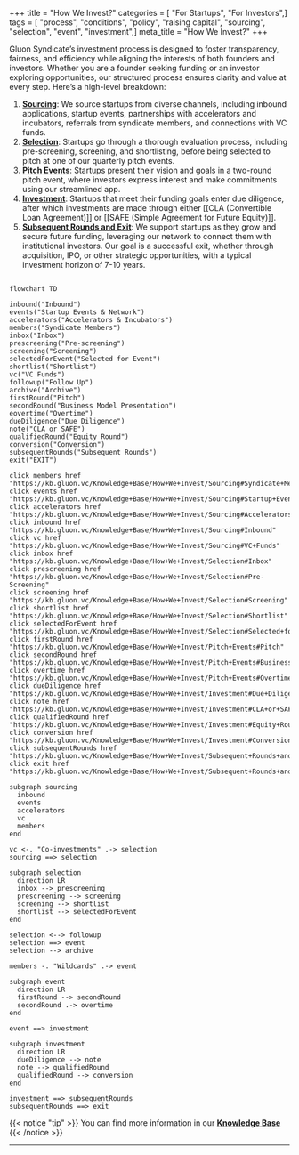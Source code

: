 +++
title = "How We Invest?"
categories = [ "For Startups", "For Investors",]
tags = [ "process", "conditions", "policy", "raising capital", "sourcing", "selection", "event", "investment",]
meta_title = "How We Invest?"
+++

Gluon Syndicate’s investment process is designed to foster transparency, fairness, and efficiency while aligning the interests of both founders and investors. Whether you are a founder seeking funding or an investor exploring opportunities, our structured process ensures clarity and value at every step. Here’s a high-level breakdown:

1. **[Sourcing](https://kb.gluon.vc/Knowledge+Base/How+We+Invest/Sourcing)**: We source startups from diverse channels, including inbound applications, startup events, partnerships with accelerators and incubators, referrals from syndicate members, and connections with VC funds.
2. **[Selection](https://kb.gluon.vc/Knowledge+Base/How+We+Invest/Selection)**: Startups go through a thorough evaluation process, including pre-screening, screening, and shortlisting, before being selected to pitch at one of our quarterly pitch events.
3. **[Pitch Events](https://kb.gluon.vc/Knowledge+Base/How+We+Invest/Pitch+Events)**: Startups present their vision and goals in a two-round pitch event, where investors express interest and make commitments using our streamlined app.
4. **[Investment](https://kb.gluon.vc/Knowledge+Base/How+We+Invest/Investment)**: Startups that meet their funding goals enter due diligence, after which investments are made through either [[CLA (Convertible Loan Agreement)]] or [[SAFE (Simple Agreement for Future Equity)]].
5. **[Subsequent Rounds and Exit](https://kb.gluon.vc/Knowledge+Base/How+We+Invest/Subsequent+Rounds+and+Exit)**: We support startups as they grow and secure future funding, leveraging our network to connect them with institutional investors. Our goal is a successful exit, whether through acquisition, IPO, or other strategic opportunities, with a typical investment horizon of 7-10 years.

```mermaid

flowchart TD

inbound("Inbound")
events("Startup Events & Network")
accelerators("Accelerators & Incubators")
members("Syndicate Members")
inbox("Inbox")
prescreening("Pre-screening")
screening("Screening")
selectedForEvent("Selected for Event")
shortlist("Shortlist")
vc("VC Funds")
followup("Follow Up")
archive("Archive")
firstRound("Pitch")
secondRound("Business Model Presentation")
eovertime("Overtime")
dueDiligence("Due Diligence")
note("CLA or SAFE")
qualifiedRound("Equity Round")
conversion("Conversion")
subsequentRounds("Subsequent Rounds")
exit("EXIT") 

click members href "https://kb.gluon.vc/Knowledge+Base/How+We+Invest/Sourcing#Syndicate+Members"
click events href "https://kb.gluon.vc/Knowledge+Base/How+We+Invest/Sourcing#Startup+Events+%26+Network"
click accelerators href "https://kb.gluon.vc/Knowledge+Base/How+We+Invest/Sourcing#Accelerators+%26+Incubators"
click inbound href "https://kb.gluon.vc/Knowledge+Base/How+We+Invest/Sourcing#Inbound"
click vc href "https://kb.gluon.vc/Knowledge+Base/How+We+Invest/Sourcing#VC+Funds"
click inbox href "https://kb.gluon.vc/Knowledge+Base/How+We+Invest/Selection#Inbox"
click prescreening href "https://kb.gluon.vc/Knowledge+Base/How+We+Invest/Selection#Pre-Screening"
click screening href "https://kb.gluon.vc/Knowledge+Base/How+We+Invest/Selection#Screening"
click shortlist href "https://kb.gluon.vc/Knowledge+Base/How+We+Invest/Selection#Shortlist"
click selectedForEvent href "https://kb.gluon.vc/Knowledge+Base/How+We+Invest/Selection#Selected+for+Event"
click firstRound href "https://kb.gluon.vc/Knowledge+Base/How+We+Invest/Pitch+Events#Pitch"
click secondRound href "https://kb.gluon.vc/Knowledge+Base/How+We+Invest/Pitch+Events#Business+Model+Presentation"
click overtime href "https://kb.gluon.vc/Knowledge+Base/How+We+Invest/Pitch+Events#Overtime"
click dueDiligence href "https://kb.gluon.vc/Knowledge+Base/How+We+Invest/Investment#Due+Diligence"
click note href "https://kb.gluon.vc/Knowledge+Base/How+We+Invest/Investment#CLA+or+SAFE"
click qualifiedRound href "https://kb.gluon.vc/Knowledge+Base/How+We+Invest/Investment#Equity+Round"
click conversion href "https://kb.gluon.vc/Knowledge+Base/How+We+Invest/Investment#Conversion"
click subsequentRounds href "https://kb.gluon.vc/Knowledge+Base/How+We+Invest/Subsequent+Rounds+and+Exit#Subsequent+Rounds"
click exit href "https://kb.gluon.vc/Knowledge+Base/How+We+Invest/Subsequent+Rounds+and+Exit#Exit"

subgraph sourcing
  inbound
  events
  accelerators
  vc
  members
end

vc <-. "Co-investments" .-> selection
sourcing ==> selection

subgraph selection
  direction LR
  inbox --> prescreening
  prescreening --> screening
  screening --> shortlist
  shortlist --> selectedForEvent
end 

selection <--> followup
selection ==> event
selection --> archive

members -. "Wildcards" .-> event  

subgraph event
  direction LR
  firstRound --> secondRound
  secondRound .-> overtime
end 

event ==> investment  

subgraph investment
  direction LR
  dueDiligence --> note
  note --> qualifiedRound
  qualifiedRound --> conversion
end

investment ==> subsequentRounds
subsequentRounds ==> exit

```
 
{{< notice "tip" >}}
You can find more information in our **[Knowledge Base](https://kb.gluon.vc/)**
{{< /notice >}}

---